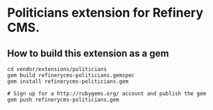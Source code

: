 # Politicians extension for Refinery CMS.

## How to build this extension as a gem

    cd vendor/extensions/politicians
    gem build refinerycms-politicians.gemspec
    gem install refinerycms-politicians.gem

    # Sign up for a http://rubygems.org/ account and publish the gem
    gem push refinerycms-politicians.gem